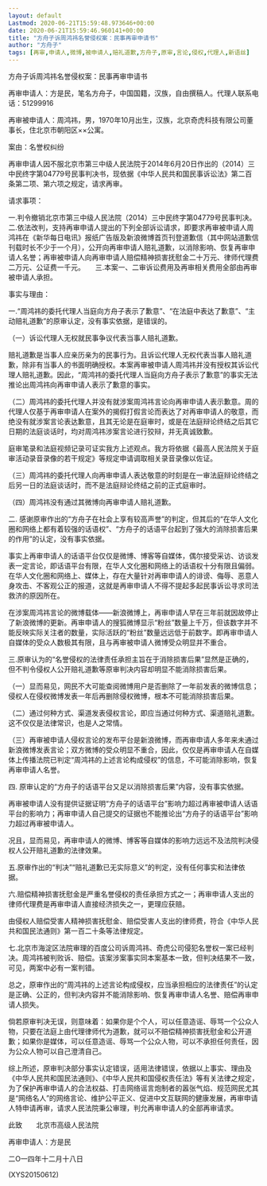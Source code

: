 ```yaml
---
layout: default
Lastmod: 2020-06-21T15:59:48.973646+00:00
date: 2020-06-21T15:59:46.960141+00:00
title: "方舟子诉周鸿祎名誉侵权案：民事再审申请书"
author: "方舟子"
tags: [再审,申请人,微博,被申请人,赔礼道歉,方舟子,原审,言论,侵权,代理人,新语丝]
---
```


方舟子诉周鸿祎名誉侵权案：民事再审申请书

再审申请人：方是民，笔名方舟子，中国国籍，汉族，自由撰稿人。代理人联系电话：51299916

再审被申请人：周鸿祎，男，1970年10月出生，汉族，北京奇虎科技有限公司董事长，住北京市朝阳区××公寓。

案由：名誉权纠纷

再审申请人因不服北京市第三中级人民法院于2014年6月20日作出的（2014）三中民终字第04779号民事判决书，现依据《中华人民共和国民事诉讼法》第二百条第二项、第六项之规定，请求再审。

请求事项：

一.判令撤销北京市第三中级人民法院（2014）三中民终字第04779号民事判决。　　二.依法改判，支持再审申请人提出的下列全部诉讼请求，即要求再审被申请人周鸿祎在《新华每日电讯》报纸广告版及新浪微博首页刊登道歉信（其中网站道歉信刊载时长不少于一个月），公开向再审申请人赔礼道歉，以消除影响、恢复再审申请人名誉；再审被申请人向再审申请人赔偿精神损害抚慰金二十万元、律师代理费二万元、公证费一千元。　　三.本案一、二审诉讼费用及再审相关费用全部由再审被申请人承担。

事实与理由：

一.“周鸿祎的委托代理人当庭向方舟子表示了歉意”、“在法庭中表达了歉意”、“主动赔礼道歉”的原审认定，没有事实依据，是错误的。

（一）诉讼代理人无权就民事争议代表当事人赔礼道歉。

赔礼道歉是当事人应亲历亲为的民事行为。且诉讼代理人无权代表当事人赔礼道歉，除非有当事人的书面明确授权。本案再审被申请人周鸿祎并没有授权其诉讼代理人赔礼道歉。因此，“周鸿祎的委托代理人当庭向方舟子表示了歉意”的事实无法推论出周鸿祎向再审申请人表示了歉意的事实。

（二）周鸿祎的委托代理人并没有就涉案周鸿祎言论向再审申请人表示歉意。周的代理人仅基于再审申请人在案外的揭假打假言论而表达了对再审申请人的敬意，而绝没有就涉案言论表达歉意，且其无论是在庭审时，或是在法庭辩论终结之后其它日期的法庭谈话时，均对周鸿祎涉案言论进行狡辩，并无真诚致歉。

庭审笔录和法庭视频记录可证实我方上述观点。我方将依据《最高人民法院关于庭审活动录音录像的若干规定》等规定申请调取相关录音录像以佐证。

（三）周鸿祎的委托代理人向再审申请人表达敬意的时刻是在一审法庭辩论终结之后另一日的法庭谈话时，而不是法庭辩论终结之前的正式庭审时。

（四）周鸿祎没有通过其微博向再审申请人赔礼道歉。

二. 感谢原审作出的“方舟子在社会上享有较高声誉”的判定，但其后的“在华人文化圈和网络上都有着较强的话语权”、“方舟子的话语平台起到了强大的消除损害后果的作用”的认定，没有事实依据。

事实上再审申请人的话语平台仅仅是微博、博客等自媒体，偶尔接受采访、访谈发表一定言论，即话语平台有限，在华人文化圈和网络上的话语权十分有限且偏弱。在华人文化圈和网络上、媒体上，存在大量针对再审申请人的诽谤、侮辱、恶意人身攻击、不客观公正的报道，这就是再审申请人不得不提起多起民事诉讼寻求司法救济的原因所在。

在涉案周鸿祎言论的微博载体——新浪微博上，再审申请人早在三年前就因故停止了新浪微博的更新。再审申请人的搜狐微博显示“粉丝”数量上千万，但该数字并不能反映实际关注者的数量，实际活跃的“粉丝”数量远远低于前数字。即再审申请人自媒体的受众人数极其有限，且与再审被申请人微博受众明显并不重合。

三.原审认为的“名誉侵权的法律责任承担主旨在于消除损害后果”显然是正确的，但不判令侵权人公开赔礼道歉等原审判决内容却明显不能消除损害后果。

（一）显而易见，网民不大可能查阅微博用户是否删除了一年前发表的微博信息；侵权人在侵权微博发表一年后再删除侵权微博，根本不可能消除损害后果。

（二）通过何种方式、渠道发表侵权言论，即应当通过何种方式、渠道赔礼道歉。这不仅仅是法律常识，也是人之常情。

（三）再审被申请人侵权言论的发布平台是新浪微博，而再审申请人多年来未通过新浪微博发表言论；双方微博的受众明显不重合，因此，仅仅是再审申请人在自媒体上传播法院已判定“周鸿祎的上述言论构成侵权”的信息，不可能消除影响，恢复再审申请人名誉。

四. 原审认定的“方舟子的话语平台又足以消除损害后果”内容，没有事实依据。

再审被申请人没有提供证据证明“方舟子的话语平台”影响力超过再审被申请人话语平台的影响力；再审申请人自己提交的证据也不能推论出“方舟子的话语平台”影响力超过再审被申请人。

况且，显而易见，再审申请人的微博、博客等自媒体的影响力远远不及法院判决侵权人公开赔礼道歉的法律效果。

五.原审作出的“判决”“赔礼道歉已无实际意义”的判定，没有任何事实和法律依据。

六.赔偿精神损害抚慰金是严重名誉侵权的责任承担方式之一；再审申请人支出的律师代理费是再审申请人直接经济损失之一，更理应获赔。

由侵权人赔偿受害人精神损害抚慰金、赔偿受害人支出的律师费，符合《中华人民共和国民法通则》第一百二十条等法律规定。

七.北京市海淀区法院审理的百度公司诉周鸿祎、奇虎公司侵犯名誉权一案已经判决。周鸿祎被判败诉、赔偿。该案涉案事实同本案基本一致，但判决结果不一致，可见，两案中必有一案判错。

总之，原审作出的“周鸿祎的上述言论构成侵权，应当承担相应的法律责任”的认定是正确、公正的，但判决内容并不能消除影响、恢复再审申请人名誉、赔偿再审申请人损失。

倘若原审判决无误，则意味着：如果你是个个人，可以任意造谣、辱骂一个公众人物，只要在法庭上由代理律师代为道歉，就可以不赔偿精神损害抚慰金和公开道歉；如果你是媒体，可以任意造谣、辱骂一个公众人物，可以不承担任何责任，因为公众人物可以自己澄清自己。

综上所述，原审判决部分事实认定错误，适用法律错误，依据以上事实、理由及《中华人民共和国民法通则》、《中华人民共和国侵权责任法》等有关法律之规定，为了保护再审申请人的合法权益、打击网络谣言炮制者的嚣张气焰、规范网民尤其是“网络名人”的网络言论、维护公平正义、促进中文互联网的健康发展，再审申请人特申请再审，请求人民法院秉公审理，判允再审申请人的全部再审请求。

此致　　北京市高级人民法院

再审申请人：方是民

二O一四年十二月十八日

(XYS20150612)


